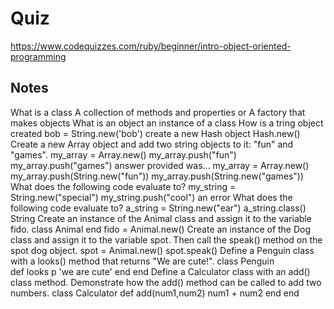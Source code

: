 # Quiz
https://www.codequizzes.com/ruby/beginner/intro-object-oriented-programming

## Notes
What is a class
    A collection of methods and properties
        or
            A factory that makes objects
What is an object
    an instance of a class
How is a tring object created
    bob = String.new('bob')
create a new Hash object
    Hash.new()
Create a new Array object and add two string objects to it: "fun" and "games".
    my_array = Array.new()
    my_array.push("fun")
    my_array.push("games")
        answer provided was...
            my_array = Array.new()
            my_array.push(String.new("fun"))
            my_array.push(String.new("games"))
What does the following code evaluate to?
    my_string = String.new("special")
    my_string.push("cool")
        an error
What does the following code evaluate to?
    a_string = String.new("ear")
    a_string.class()
        String
Create an instance of the Animal class and assign it to the variable fido.
    class Animal
    end
    fido = Animal.new()
Create an instance of the Dog class and assign it to the variable spot. Then call the speak() method on the spot dog object.
    spot = Animal.new()
    spot.speak()
Define a Penguin class with a looks() method that returns "We are cute!".
    class Penguin               
        def looks
            p 'we are cute'
        end
    end
Define a Calculator class with an add() class method. Demonstrate how the add() method can be called to add two numbers.
    class Calculator
        def add(num1,num2)
            num1 + num2
        end
    end

